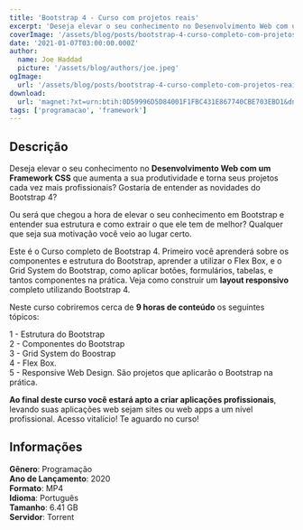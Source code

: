 ```yaml
---
title: 'Bootstrap 4 - Curso com projetos reais'
excerpt: 'Deseja elevar o seu conhecimento no Desenvolvimento Web com um Framework CSS que aumenta a sua produtividade e torna seus projetos cada vez mais profissionais? Gostaria de entender as novidades do Bootstrap 4?'
coverImage: '/assets/blog/posts/bootstrap-4-curso-completo-com-projetos-reais.jpg'
date: '2021-01-07T03:00:00.000Z'
author:
  name: Joe Haddad
  picture: '/assets/blog/authors/joe.jpeg'
ogImage:
  url: '/assets/blog/posts/bootstrap-4-curso-completo-com-projetos-reais.jpg'
download:
  url: 'magnet:?xt=urn:btih:0D59996D5D84001F1FBC431E867740CBE703EBD1&dn=Bootstrap%204%20-%20Curso%20COMPLETO%20com%20Projetos%20Reais&tr=udp%3a%2f%2ftracker.openbittorrent.com%3a1337%2fannounce&tr=udp%3a%2f%2ftracker.opentrackr.org%3a1337%2fannounce'
tags: ['programacao', 'framework']
---
```

## Descrição


Deseja elevar o seu conhecimento no **Desenvolvimento Web com um Framework CSS** que aumenta a sua produtividade e torna seus projetos cada vez mais profissionais? Gostaria de entender as novidades do Bootstrap 4?

Ou será que chegou a hora de elevar o seu conhecimento em Bootstrap e entender sua estrutura e como extrair o que ele tem de melhor? Qualquer que seja sua motivação você veio ao lugar certo.

Este é o Curso completo de Bootstrap 4. Primeiro você aprenderá sobre os componentes e estrutura do Bootstrap, aprender a utilizar o Flex Box, e o Grid System do Bootstrap, como aplicar botões, formulários, tabelas, e tantos componentes na prática. Veja como construir um **layout responsivo** completo utilizando Bootstrap 4.

Neste curso cobriremos cerca de **9 horas de conteúdo** os seguintes tópicos:

1 - Estrutura do Bootstrap  
2 - Componentes do Bootstrap  
3 - Grid System do Boostrap  
4 - Flex Box.  
5 - Responsive Web Design. São projetos que aplicarão o Bootstrap na prática.  

**Ao final deste curso você estará apto a criar aplicações profissionais**, levando suas aplicações web sejam sites ou web apps a um nível profissional.
Acesso vitalício! Te aguardo no curso!

## Informações

**Gênero**: Programação  
**Ano de Lançamento**: 2020  
**Formato**: MP4  
**Idioma**: Português  
**Tamanho**: 6.41 GB  
**Servidor**: Torrent  
